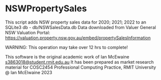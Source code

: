 # NSWPropertySales
This script adds NSW property sales data for 2020; 2021; 2022 to an SQLite3 db - db/NSWSalesData.db
Data downloaded from Valuer General NSW Valuation Portal: https://valuation.property.nsw.gov.au/embed/propertySalesInformation

WARNING: This operation may take over 12 hrs to complete!

This software is the original academic work of Ian McEwaine s3863018@student.rmit.edu.au
It has been prepared as market research material for COSC2454 Professional Computing Practice, RMIT University
@ Ian McElwaine 2023
